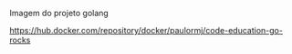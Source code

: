 Imagem do projeto golang

https://hub.docker.com/repository/docker/paulormj/code-education-go-rocks
